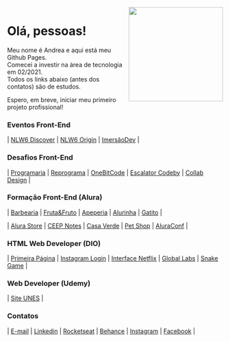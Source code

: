 <img src="https://media.giphy.com/media/LPgFwCQg4HQBvPihcn/giphy.gif" width="220px" align="right">

# Olá, pessoas!

Meu nome é Andrea e aqui está meu Github Pages.  
Comecei a investir na área de tecnologia em 02/2021.  
Todos os links abaixo (antes dos contatos) são de estudos.

Espero, em breve, iniciar meu primeiro projeto profissional!

### Eventos Front-End

| [NLW6 Discover](https://andreadcsousa.github.io/rocketseat_nlw6_discover/) | [NLW6 Origin](https://andreadcsousa.github.io/rocketseat_nlw6_origin/) | [ImersãoDev](https://andreadcsousa.github.io/alura_imersao_dia1/) |

### Desafios Front-End

| [Programaria](https://andreadcsousa.github.io/programaria_frontend/) | [Reprograma](https://andreadcsousa.github.io/reprograma_oficina/) | [OneBitCode](https://andreadcsousa.github.io/onebitcode_calculadora/) | [Escalator Codeby](https://andreadcsousa.github.io/codeby_escalator/) | [Collab Design](https://andreadcsousa.github.io/collab_design/) |

### Formação Front-End (Alura)

| [Barbearia](https://andreadcsousa.github.io/alura_webpage_barbearia/) | [Fruta&Fruto](https://andreadcsousa.github.io/alura_arquitetura_css/) | [Apeperia](https://andreadcsousa.github.io/alura_layout_responsivo/) | [Alurinha](https://andreadcsousa.github.io/alura_webpage_flexbox/) | [Gatito](https://andreadcsousa.github.io/alura_paralaxe_carrossel/) |

| [Alura Store](https://andreadcsousa.github.io/alura_webpage_grid/) | [CEEP Notes](https://andreadcsousa.github.io/alura_array_javascript/) | [Casa Verde](https://andreadcsousa.github.io/alura_webpage_emmet/) | [Pet Shop](https://andreadcsousa.github.io/alura_webpage_sass/) | [AluraConf](https://andreadcsousa.github.io/alura_projeto_final/) |

### HTML Web Developer (DIO)

| [Primeira Página](https://andreadcsousa.github.io/dio_webpage_inicio/) | [Instagram Login](https://andreadcsousa.github.io/dio_desafio_instagram/) | [Interface Netflix](https://andreadcsousa.github.io/dio_desafio_netflix/) | [Global Labs](https://andreadcsousa.github.io/dio_introducao_bootstrap/) | [Snake Game](https://andreadcsousa.github.io/dio_desafio_snake/) |

### Web Developer (Udemy)

| [Site UNES](https://andreadcsousa.github.io/udemy_projetoUnes/) |

### Contatos

| [E-mail](mailto:andrea.dcsousa@gmail.com) | [Linkedin](https://www.linkedin.com/in/andrea-dcsousa/) | [Rocketseat](https://app.rocketseat.com.br/me/andrea-sousa) | [Behance](https://www.behance.net/andrea-sousa) | [Instagram](https://www.instagram.com/insight.content/) | [Facebook](https://www.facebook.com/pinkLOVESxtina) |
